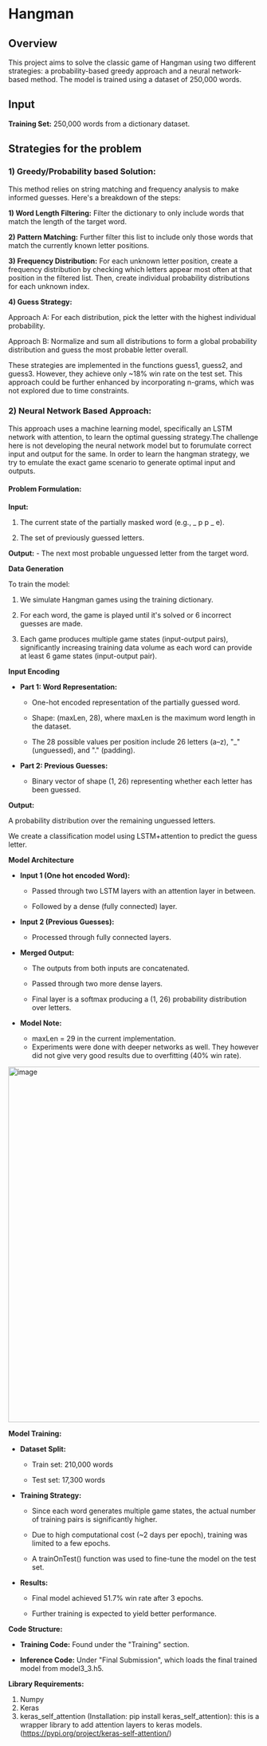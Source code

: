 # Hangman

## Overview
This project aims to solve the classic game of Hangman using two different strategies: a probability-based greedy approach and a neural network-based method. The model is trained using a dataset of 250,000 words.

## Input
**Training Set:** 250,000 words from a dictionary dataset.

## Strategies for the problem

### 1)	Greedy/Probability based Solution:

This method relies on string matching and frequency analysis to make informed guesses. Here's a breakdown of the steps:

**1) Word Length Filtering:** Filter the dictionary to only include words that match the length of the target word.

**2) Pattern Matching:** Further filter this list to include only those words that match the currently known letter positions.

**3) Frequency Distribution:** For each unknown letter position, create a frequency distribution by checking which letters appear most often at that position in the filtered list. Then, create individual probability distributions for each unknown index.

**4) Guess Strategy:**

Approach A: For each distribution, pick the letter with the highest individual probability.

Approach B: Normalize and sum all distributions to form a global probability distribution and guess the most probable letter overall.

These strategies are implemented in the functions guess1, guess2, and guess3. However, they achieve only ~18% win rate on the test set. This approach could be further enhanced by incorporating n-grams, which was not explored due to time constraints.

### 2)	Neural Network Based Approach:

This approach uses a machine learning model, specifically an LSTM network with attention, to learn the optimal guessing strategy.The challenge here is not developing the neural network model but to forumulate correct input and output for the same. In order to learn the hangman strategy, we try to emulate the exact game scenario to generate optimal input and outputs.

#### **Problem Formulation:**

**Input:** 

1) The current state of the partially masked word  (e.g., _ p p _ e).

2) The set of previously guessed letters.

**Output:** - The next most probable unguessed letter from the target word.

**Data Generation**

To train the model:

1) We simulate Hangman games using the training dictionary.

2) For each word, the game is played until it's solved or 6 incorrect guesses are made.

3) Each game produces multiple game states (input-output pairs), significantly increasing training data volume as each word can provide at least 6 game states (input-output pair).

**Input Encoding**

- **Part 1: Word Representation:**

  - One-hot encoded representation of the partially guessed word.

  - Shape: (maxLen, 28), where maxLen is the maximum word length in the dataset.

  - The 28 possible values per position include 26 letters (a–z), "_" (unguessed), and "." (padding).

- **Part 2: Previous Guesses:**

  - Binary vector of shape (1, 26) representing whether each letter has been guessed.

**Output:**

A probability distribution over the remaining unguessed letters.

We create a classification model using LSTM+attention to predict the guess letter. 

**Model Architecture**

- **Input 1 (One hot encoded Word):**

    - Passed through two LSTM layers with an attention layer in between.

    - Followed by a dense (fully connected) layer.

- **Input 2 (Previous Guesses):**
 
    - Processed through fully connected layers.

- **Merged Output:**

    - The outputs from both inputs are concatenated.

    - Passed through two more dense layers.

    - Final layer is a softmax producing a (1, 26) probability distribution over letters.

- **Model Note:**
    - maxLen = 29 in the current implementation.
    - Experiments were done with deeper networks as well. They however did not give very good results due to overfitting (40% win rate).

<img width="979" height="713" alt="image" src="https://github.com/user-attachments/assets/57a01dbb-1a9a-4744-a71e-e5adc1d04544" />

 
**Model Training:**

- **Dataset Split:**

  - Train set: 210,000 words

  - Test set: 17,300 words

- **Training Strategy:**

  - Since each word generates multiple game states, the actual number of training pairs is significantly higher.

  - Due to high computational cost (~2 days per epoch), training was limited to a few epochs.

  - A trainOnTest() function was used to fine-tune the model on the test set.

- **Results:**

  - Final model achieved 51.7% win rate after 3 epochs.

  - Further training is expected to yield better performance.



**Code Structure:**

- **Training Code:** Found under the "Training" section.

- **Inference Code:** Under "Final Submission", which loads the final trained model from model3_3.h5.


**Library Requirements:**

1)	Numpy
2)	Keras
3)	keras_self_attention (Installation: pip install keras_self_attention): this is a wrapper library to add attention layers to keras models. (https://pypi.org/project/keras-self-attention/)

